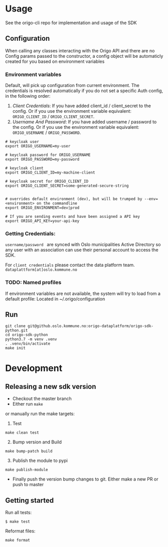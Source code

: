# Usage

See the origo-cli repo for implementation and usage of the SDK

## Configuration

When calling any classes interacting with the Origo API and there are no Config params passed to the constructor, a config object will be
automaticly created for you based on environment variables


### Environment variables
Default, will pick up configuration from current environment.
The credentials is resolved automatically if you do not set a specific Auth config, in the following order:

1. _Client Credentials_: If you have added client_id / client_secret to the config. Or if you use the
environment variable equivalent: `ORIGO_CLIENT_ID` / `ORIGO_CLIENT_SECRET`.
2. _Username And Password_:  If you have added username / password to the config. Or if you use the
environment variable equivalent: `ORIGO_USERNAME` / `ORIGO_PASSWORD`.
```
# keycloak user
export ORIGO_USERNAME=my-user

# keycloak password for ORIGO_USERNAME
export ORIGO_PASSWORD=my-password

# keycloak client
export ORIGO_CLIENT_ID=my-machine-client

# keycloak secret for ORIGO_CLIENT_ID
export ORIGO_CLIENT_SECRET=some-generated-secure-string


# overrides default environment (dev), but will be trumped by --env=<environment> on the commandline
export ORIGO_ENVIRONMENT=dev|prod

# If you are sending events and have been assigned a API key
export ORIGO_API_KEY=your-api-key
```

### Getting Credentials:
`username/password ` are synced with Oslo municipalities Active Directory so any user with an association can
use their personal account to access the SDK.

For `client credentials` please contact the data platform team. `dataplattform[at]oslo.kommune.no`

### TODO: Named profiles
If environment variables are not available, the system will try to load from a default profile: Located in ~/.origo/configuration

## Run
```
git clone git@github.oslo.kommune.no:origo-dataplatform/origo-sdk-python.git
cd origo-sdk-python
python3.7 -m venv .venv
. .venv/bin/activate
make init
```

# Development
## Releasing a new sdk version
* Checkout the master branch
* Either run `make` 

or manually run the make targets:
1. Test
```
make clean test
```
2. Bump version and Build
```
make bump-patch build 
```
3. Publish the module to pypi
```
make publish-module
```
* Finally push the version bump changes to git. Either make a new PR or push to master

## Getting started

Run all tests:
```
$ make test
```

Reformat files:
```
make format
```

